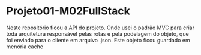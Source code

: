 # Projeto01-M02FullStack


Neste repositório ficou a API do projeto. Onde usei o padrão MVC para criar toda arquitetura responsável pelas rotas e pela podelagem do objeto, que foi enviado para o cliente em arquivo .json. Este objeto ficou guardado em menória cache
